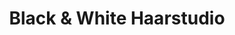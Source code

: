 ---
title: "Black & White Haarstudio"
url: /brandenburg-an-der-havel/black-und-white-haarstudio/
shop: Friseur
---